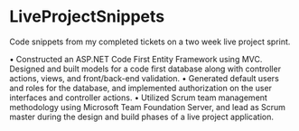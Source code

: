 # LiveProjectSnippets
Code snippets from my completed tickets on a two week live project sprint.

•	Constructed an ASP.NET Code First Entity Framework using MVC. Designed and built models for a code first database along with controller actions, views, and front/back-end validation. 
•	Generated default users and roles for the database, and implemented authorization on the user interfaces and controller actions. 
•	Utilized Scrum team management methodology using Microsoft Team Foundation Server, and lead as Scrum master during the design and build phases of a live project application.
